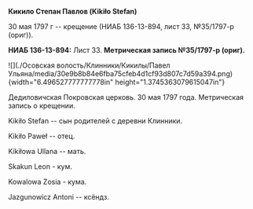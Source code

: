 **Кикило Степан Павлов (Kikiło Stefan)**

30 мая 1797 г -- крещение (НИАБ 136-13-894, лист 33, №35/1797-р (ориг)).

**НИАБ 136-13-894:** Лист 33. **Метрическая запись №35/1797-р (ориг).**

![](./Осовская волость/Клинники/Кикилы/Павел Ульяна/media/30e9b8b84e6fba75cfeb4d1cf93d807c7d59a394.png){width="6.496527777777778in"
height="1.3745363079615047in"}

Дедиловичская Покровская церковь. 30 мая 1797 года. Метрическая запись о
крещении.

Kikiło Stefan -- сын родителей с деревни Клинники.

Kikiło Paweł -- отец.

Kikiłowa Ullana -- мать.

Skakun Leon - кум.

Kowalowa Zosia - кума.

Jazgunowicz Antoni -- ксёндз.
